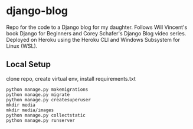# django-blog

Repo for the code to a Django blog for my daughter. Follows Will Vincent's book Django for Beginners and Corey Schafer's Django Blog video series. Deployed on Heroku using the Heroku CLI and Windows Subsystem for Linux (WSL).


## Local Setup

clone repo, create virtual env, install requirements.txt

```
python manage.py makemigrations
python manage.py migrate
python manage.py createsuperuser
mkdir media
mkdir media/images
python manage.py collectstatic
python manage.py runserver
```
